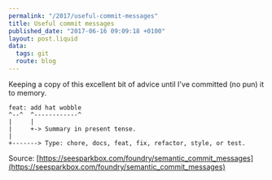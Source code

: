 ```yaml
---
permalink: "/2017/useful-commit-messages"
title: Useful commit messages
published_date: "2017-06-16 09:09:18 +0100"
layout: post.liquid
data:
  tags: git
  route: blog
---
```

Keeping a copy of this excellent bit of advice until I've committed (no pun) it
to memory.

```text
feat: add hat wobble
^--^  ^------------^
|     |
|     +-> Summary in present tense.
|
+-------> Type: chore, docs, feat, fix, refactor, style, or test.
```

Source: [https://seesparkbox.com/foundry/semantic_commit_messages](https://seesparkbox.com/foundry/semantic_commit_messages)
